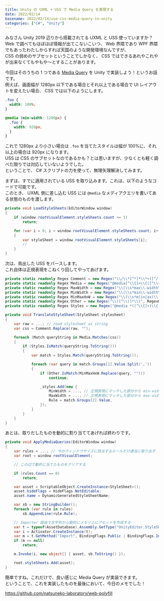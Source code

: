 ```yaml
---
title: Unity の UXML + USS で Media Query を実現する
date: 2022/02/14
basename: 2022/02/14/use-css-media-query-in-unity
categories: ["C#", "Unity"]
---
```


みなさん Unity 2019 辺りから搭載されてる UXML と USS 使っていますか？  
Web で調べてもほぼほぼ情報が出てこないこいつ、 Web 界隈であり WPF 界隈でもあったわたしからすれば天国のような開発環境なんですが、  
CSS の弱めのサブセットということでしかなく、 CSS ではできるあれやこれやが出来なくてもやもや～とすることがあります。

今回はそのうちの 1 つである [Media Query](https://developer.mozilla.org/ja/docs/Web/CSS/Media_Queries) を Unity で実装しよう！というお話です。  
例えば、画面幅が 1280px 以下である場合とそれ以上である場合で UI レイアウトを変えたい場合、 CSS では以下のようにします。

```css
.foo {
  width: 100%;
}

@media (min-width: 1280px) {
  .foo {
    width: 920px;
  }
}
```

これで 1280px より小さい場合は `.foo` を当てたスタイルは幅が 100%に、それ以上の場合は 920px になります。  
USS は CSS のサブセットなのであるかも？とは思いますが、少なくとも軽く調べた限りでは対応していないようでした。  
ということで、 C# スクリプトの力を使って、無理矢理解決してみます。

まずは、すでに適用されている USS を取り込みます。これは、以下のようなコードで可能です。  
このとき、 UXML 側に差し込む USS には `@media` なメディアクエリを書いてある状態のものを渡します。

```csharp
private void LoadStyleSheets(EditorWindow window)
{
    if (window.rootVisualElement.styleSheets.count <= 1)
        return;

    for (var i = 0; i < window.rootVisualElement.styleSheets.count; i++)
    {
        var styleSheet = window.rootVisualElement.styleSheets[i];
        //
    }
}
```

次は、鳥出した USS をパースします。  
これ自体は正規表現をこねくり回してやってあげます。

```csharp
private static readonly Regex Comment = new Regex("\\/\\*[^*]*\\*+([^/][^*]*\\*+)*\\/", RegexOptions.Compiled);
private static readonly Regex Media = new Regex("@media[^\\{]+\\{([^\\{\\}]*\\{[^\\}\\{]*\\})+", RegexOptions.Compiled);
private static readonly Regex MaxWidth = new Regex("\\(\\s*max\\-width\\s*:\\s*(\\s*[0-9\\.]+)(px|rem)\\s*\\)", RegexOptions.Compiled);
private static readonly Regex MinWidth = new Regex("\\(\\s*min\\-width\\s*:\\s*(\\s*[0-9\\.]+)(px|rem)\\s*\\)", RegexOptions.Compiled);
private static readonly Regex MinMaxHxW = new Regex("\\(\\s*m(in|ax)\\-(height|width)\\s*:\\s*(\\s*[0-9\\.]+)(px|rem)\\s*\\)", RegexOptions.Compiled);
private static readonly Regex Other = new Regex("\\([^\\)]*\\)", RegexOptions.Compiled);
private static readonly Regex Styles = new Regex("@media *([^\\{]+)\\{([\\S\\s]+?)$", RegexOptions.Compiled);

private void TranslateStyleSheet(StyleSheet stylesheet)
{
    var raw = ...; // read stylesheet as string
    var css = Comment.Replace(raw, "");

    foreach (Match queryString in Media.Matches(css))
    {
        if (Styles.IsMatch(queryString.ToString()))
        {
            var match = Styles.Match(queryString.ToString());

            foreach (var query in match.Groups[1].Value.Split(','))
            {
                if (Other.IsMatch(MinMaxHxW.Replace(query, "")))
                    continue;

                _styles.Add(new {
                    MinWidth = ..., // 正規表現にマッチした部分から min-width を取り出す
                    MaxWidth = ..., // 正規表現にマッチした部分から max-width を取り出す
                    Rule = match.Groups[2].Value,
                });
            }
        }
    }
}
```

あとは、取りだしたものを動的に割り当ててあげれば終わりです。

```csharp
private void ApplyMediaQueries(EditorWindow window)
{
    var rules = ...; // 今のウィンドウサイズに該当するルールだけ適当に取り出す
    var root = window.rootVisualElement;

    // この辺で動的に当てたものをクリアする

    if (rules.Count == 0)
        return;

    var asset = ScriptableObject.CreateInstance<StyleSheet>();
    asset.hideFlags = HideFlags.NotEditable;
    asset.name = DynamicGeneratedStyleSheetName;

    var sb = new StringBuilder();
    foreach (var rule in rules)
        sb.AppendLine(rule.Rule);

    // Importer 経由で文字列から動的にメモリ上にアセットを作成する
    var t = typeof(AssetDatabase).Assembly.GetType("UnityEditor.StyleSheets.StyleSheetImporterImpl");
    var i = Activator.CreateInstance(t);
    var m = t.GetMethod("Import", BindingFlags.Public | BindingFlags.Instance);
    if (m == null)
        return;

    m.Invoke(i, new object[] { asset, sb.ToString() });

    root.styleSheets.Add(asset);
}
```

簡単ですね。これだけで、良い感じに Media Query が実装できます。  
ということで、これを実装したものを最後において、今日のメモでした！

https://github.com/natsuneko-laboratory/web-polyfill
